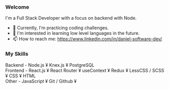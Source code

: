 ### Welcome

I'm a Full Stack Developer with a focus on backend with Node.

- 🔭 Currently, I'm practicing coding challenges.
- 🌱 I'm interested in learning low level languages in the future.
- 📫 How to reach me: https://www.linkedin.com/in/daniel-software-dev/

### My Skills

Backend - Node.js ¥ Knex.js ¥ PostgreSQL </br>
Frontend - React.js ¥ React Router ¥ useContext ¥ Redux ¥ LessCSS / SCSS ¥ CSS ¥ HTML </br>
Other - JavaScript ¥ Git / Github ¥ 

<!--
**daniel-j-dev/daniel-j-dev** is a ✨ _special_ ✨ repository because its `README.md` (this file) appears on your GitHub profile.

Here are some ideas to get you started:

- 🔭 I’m currently working on ...
- 🌱 I’m currently learning ...
- 👯 I’m looking to collaborate on ...
- 🤔 I’m looking for help with ...
- 💬 Ask me about ...
- 📫 How to reach me: ...
- 😄 Pronouns: ...
- ⚡ Fun fact: ...
-->
